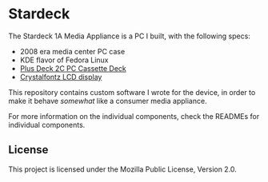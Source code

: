 # Stardeck

The Stardeck 1A Media Appliance is a PC I built, with the following specs:

- 2008 era media center PC case
- KDE flavor of Fedora Linux
- [Plus Deck 2C PC Cassette Deck](https://github.com/jfhbrook/plusdeck)
- [Crystalfontz LCD display](https://github.com/jfhbrook/crystalfontz)

This repository contains custom software I wrote for the device, in order to make it behave *somewhat* like a consumer media appliance.

For more information on the individual components, check the READMEs for individual components.

## License

This project is licensed under the Mozilla Public License, Version 2.0.
